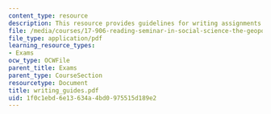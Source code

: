 ```yaml
---
content_type: resource
description: This resource provides guidelines for writing assignments.
file: /media/courses/17-906-reading-seminar-in-social-science-the-geopolitics-and-geoeconomics-of-global-energy-spring-2007/1f0c1ebd6e13634a4bd0975515d189e2_writing_guides.pdf
file_type: application/pdf
learning_resource_types:
- Exams
ocw_type: OCWFile
parent_title: Exams
parent_type: CourseSection
resourcetype: Document
title: writing_guides.pdf
uid: 1f0c1ebd-6e13-634a-4bd0-975515d189e2
---
```


